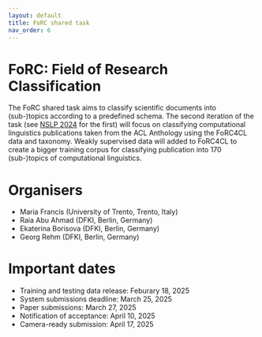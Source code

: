 ```yaml
---
layout: default
title: FoRC shared task
nav_order: 6
---
```


# FoRC: Field of Research Classification

The FoRC shared task aims to classify scientific documents into (sub-)topics according to a predefined schema. The second iteration of the task (see [NSLP 2024](https://nfdi4ds.github.io/nslp2024/docs/forc_shared_task.html) for the first) will focus on classifying computational linguistics publications taken from the ACL Anthology using the FoRC4CL data and taxonomy. Weakly supervised data will added to FoRC4CL to create a bigger training corpus for classifying publication into 170 (sub-)topics of computational linguistics. 


# Organisers

* Maria Francis (University of Trento, Trento, Italy)
* Raia Abu Ahmad (DFKI, Berlin, Germany)
* Ekaterina Borisova (DFKI, Berlin, Germany) 
* Georg Rehm (DFKI, Berlin, Germany) 

# Important dates

* Training and testing data release: Feburary 18, 2025
* System submissions deadline: March 25, 2025
* Paper submissions: March 27, 2025
* Notification of acceptance: April 10, 2025
* Camera-ready submission: April 17, 2025
